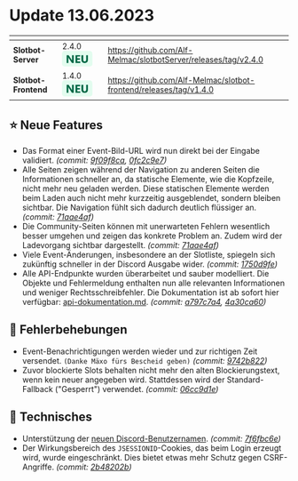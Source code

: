 # Update 13.06.2023

<table data-card-size="large" data-view="cards"><thead><tr><th></th><th></th><th data-hidden></th><th data-hidden data-card-target data-type="content-ref"></th></tr></thead><tbody><tr><td><strong>Slotbot-Server</strong></td><td>2.4.0 <img src="../../../.gitbook/assets/Badge-New.png" alt="Neu" data-size="line"></td><td></td><td><a href="https://github.com/Alf-Melmac/slotbotServer/releases/tag/v2.4.0">https://github.com/Alf-Melmac/slotbotServer/releases/tag/v2.4.0</a></td></tr><tr><td><strong>Slotbot-Frontend</strong></td><td>1.4.0 <img src="../../../.gitbook/assets/Badge-New.png" alt="Neu" data-size="line"></td><td></td><td><a href="https://github.com/Alf-Melmac/slotbot-frontend/releases/tag/v1.4.0">https://github.com/Alf-Melmac/slotbot-frontend/releases/tag/v1.4.0</a></td></tr></tbody></table>

## ⭐ Neue Features

* Das Format einer Event-Bild-URL wird nun direkt bei der Eingabe validiert. _(commit:_ [_9f09f8ca_](https://github.com/Alf-Melmac/slotbot-frontend/commit/9f09f8ca4e4a3ada7bf8223ce888b452bdca7c4b)_,_ [_0fc2c9e7_](https://github.com/Alf-Melmac/slotbotServer/commit/0fc2c9e7cdf1f22687f1d52d4453f26aad609991)_)_
* Alle Seiten zeigen während der Navigation zu anderen Seiten die Informationen schneller an, da statische Elemente, wie die Kopfzeile, nicht mehr neu geladen werden. Diese statischen Elemente werden beim Laden auch nicht mehr kurzzeitig ausgeblendet, sondern bleiben sichtbar. Die Navigation fühlt sich dadurch deutlich flüssiger an. _(commit:_ [_71aae4af_](https://github.com/Alf-Melmac/slotbot-frontend/commit/71aae4afe2d05f118eb39aa4f8386f3ef8492f61)_)_
* Die Community-Seiten können mit unerwarteten Fehlern wesentlich besser umgehen und zeigen das konkrete Problem an. Zudem wird der Ladevorgang sichtbar dargestellt. _(commit:_ [_71aae4af_](https://github.com/Alf-Melmac/slotbot-frontend/commit/71aae4afe2d05f118eb39aa4f8386f3ef8492f61)_)_
* Viele Event-Änderungen, insbesondere an der Slotliste, spiegeln sich zukünftig schneller in der Discord Ausgabe wider. _(commit:_ [_1750d9fe_](https://github.com/Alf-Melmac/slotbotServer/commit/1750d9fe6f3dca862ee244f4b265a14ba251cc1d)_)_
* Alle API-Endpunkte wurden überarbeitet und sauber modelliert. Die Objekte und Fehlermeldung enthalten nun alle relevanten Informationen und weniger Rechtsschreibfehler. Die Dokumentation ist ab sofort hier verfügbar: [api-dokumentation.md](../../integrationen/api-dokumentation.md "mention"). _(commit:_ [_a797c7a4_](https://github.com/Alf-Melmac/slotbotServer/commit/a797c7a4c184cccc05706dceaf783a2e00a93b7e)_,_ [_4a30ca60_](https://github.com/Alf-Melmac/slotbotServer/commit/4a30ca60d6a888767f846408291dd473b9a4a8ab)_)_

## 🐞 Fehlerbehebungen

* Event-Benachrichtigungen werden wieder und zur richtigen Zeit versendet. `(Danke Mäxo fürs Bescheid geben)` _(commit:_ [_9742b822_](https://github.com/Alf-Melmac/slotbotServer/commit/9742b8229f8b1ef61849f868301b1dbf6343b092)_)_
* Zuvor blockierte Slots behalten nicht mehr den alten Blockierungstext, wenn kein neuer angegeben wird. Stattdessen wird der Standard-Fallback ("Gesperrt") verwendet. _(commit:_ [_06cc9d1e_](https://github.com/Alf-Melmac/slotbotServer/commit/06cc9d1e24bd6be7cf1882b63ecb38357a320252)_)_

## 🔨 Technisches

* Unterstützung der [neuen Discord-Benutzernamen](https://discord.com/blog/usernames). _(commit:_ [_7f6fbc6e_](https://github.com/Alf-Melmac/slotbotServer/commit/7f6fbc6e507bf0a55b542809da7e3464a77142ff)_)_
* Der Wirkungsbereich des `JSESSIONID`-Cookies, das beim Login erzeugt wird, wurde eingeschränkt. Dies bietet etwas mehr Schutz gegen CSRF-Angriffe. _(commit:_ [_2b48202b_](https://github.com/Alf-Melmac/slotbotServer/commit/2b48202b2c37effc2f122a22079fc4bdb62a0041)_)_

